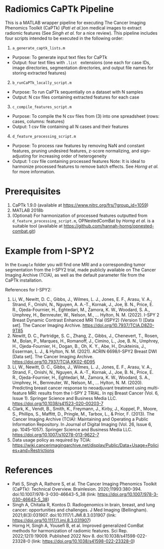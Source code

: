 # Radiomics CaPTk Pipeline
This is a MATLAB wrapper pipeline for executing The Cancer Imaging Phenomics Toolkit (CaPTk) (*Pati et al.*)on medical images to extract radiomic features (See *Singh et al.* for a nice review). This pipeline includes four scripts intended to be executed in the following order:
1. `a_generate_captk_lists.m`
  * Purpose: To generate input text files for CaPTk
  * Output: four text files with `.list ` extensions (one each for case IDs, image directories, segmentation directories, and output file names for storing extracted features)
2. `b_runCaPTk_locally_script.m`
  * Purpose: To run CaPTk sequentially on a dataset with N samples
  * Output: N csv files containing extracted features for each case
3. `c_compile_features_script.m`
  * Purpose: To compile the N csv files from (3) into one spreadsheet (rows: cases, columns: features)
  * Output: 1 csv file containing all N cases and their features
4. `d_feature_processing_script.m`
  * Purpose: To process raw features by removing NaN and constant features, pruning undesired features, z-score normalizing, and sign-adjusting for increasing order of heterogeneity
  * Output: 1 csv file containing processed features
Note: It is ideal to harmonize processed features to remove batch effects. See *Horng et al.* for more information.

# Prerequisites
1. CaPTk 1.9.0 (available at https://www.nitrc.org/frs/?group_id=1059)
2. MATLAB 2018b
3. (Optional) For harmonization of processed features outputted from `d_feature_processing_script.m`, OPNestedComBat by *Horng et al.* is a suitable tool (available at https://github.com/hannah-horng/opnested-combat.git)

# Example from I-SPY2
In the `Example` folder you will find one MRI and a corresponding tumor segmentation from the I-SPY2 trial, made publicly available on The Cancer Imaging Archive (TCIA), as well as the default parameter file from the CaPTk installation. 

References for I-SPY2:
1. Li, W., Newitt, D. C., Gibbs, J., Wilmes, L. J., Jones, E. F., Arasu, V. A., Strand, F., Onishi, N., Nguyen, A. A.-T., Kornak, J., Joe, B. N., Price, E. R., Ojeda-Fournier, H., Eghtedari, M., Zamora, K. W., Woodard, S. A., Umphrey, H., Bernreuter, W., Nelson, M., … Hylton, N. M. (2022). I-SPY 2 Breast Dynamic Contrast Enhanced MRI Trial (ISPY2)  (Version 1) [Data set]. The Cancer Imaging Archive. https://doi.org/10.7937/TCIA.D8Z0-9T85
2. Newitt, D. C., Partridge, S. C., Zhang, Z., Gibbs, J., Chenevert, T., Rosen, M., Bolan, P., Marques, H., Romanoff, J., Cimino, L., Joe, B. N., Umphrey, H., Ojeda-Fournier, H., Dogan, B., Oh, K. Y., Abe, H., Drukteinis, J., Esserman, L. J., & Hylton, N. M. (2021). ACRIN 6698/I-SPY2 Breast DWI [Data set]. The Cancer Imaging Archive. https://doi.org/10.7937/TCIA.KK02-6D95
3. Li, W., Newitt, D. C., Gibbs, J., Wilmes, L. J., Jones, E. F., Arasu, V. A., Strand, F., Onishi, N., Nguyen, A. A.-T., Kornak, J., Joe, B. N., Price, E. R., Ojeda-Fournier, H., Eghtedari, M., Zamora, K. W., Woodard, S. A., Umphrey, H., Bernreuter, W., Nelson, M., … Hylton, N. M. (2020). Predicting breast cancer response to neoadjuvant treatment using multi-feature MRI: results from the I-SPY 2 TRIAL. In npj Breast Cancer (Vol. 6, Issue 1). Springer Science and Business Media LLC. https://doi.org/10.1038/s41523-020-00203-7
4. Clark, K., Vendt, B., Smith, K., Freymann, J., Kirby, J., Koppel, P., Moore, S., Phillips, S., Maffitt, D., Pringle, M., Tarbox, L., & Prior, F. (2013). The Cancer Imaging Archive (TCIA): Maintaining and Operating a Public Information Repository. In Journal of Digital Imaging (Vol. 26, Issue 6, pp. 1045–1057). Springer Science and Business Media LLC. https://doi.org/10.1007/s10278-013-9622-7
5. Data usage policy as required by TCIA: https://wiki.cancerimagingarchive.net/display/Public/Data+Usage+Policies+and+Restrictions

# References
* Pati S, Singh A, Rathore S, et al. The Cancer Imaging Phenomics Toolkit (CaPTk): Technical Overview. Brainlesion. 2020;11993:380-394. doi:10.1007/978-3-030-46643-5_38 (link: https://doi.org/10.1007/978-3-030-46643-5_38)
* Singh A, Chitalia R, Kontos D. Radiogenomics in brain, breast, and lung cancer: opportunities and challenges. J Med Imaging (Bellingham). 2021;8(3):031907. doi:10.1117/1.JMI.8.3.031907 (link: https://doi.org/10.1117/1.jmi.8.3.031907)
* Horng H, Singh A, Yousefi B, et al. Improved generalized ComBat methods for harmonization of radiomic features. Sci Rep. 2022;12(1):19009. Published 2022 Nov 8. doi:10.1038/s41598-022-23328-0 (link: https://doi.org/10.1038/s41598-022-23328-0)

